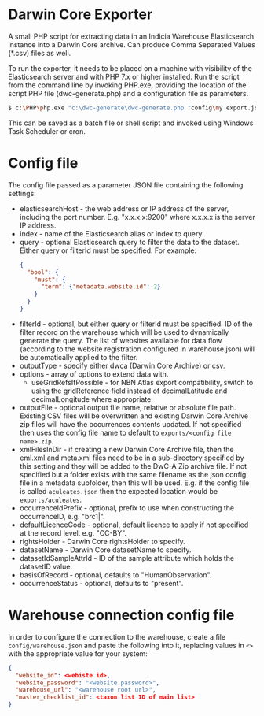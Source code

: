 # Darwin Core Exporter

A small PHP script for extracting data in an Indicia Warehouse Elasticsearch instance into a
Darwin Core archive. Can produce Comma Separated Values (*.csv) files as well.

To run the exporter, it needs to be placed on a machine with visibility of the Elasticsearch server
and with PHP 7.x or higher installed. Run the script from the command line by invoking PHP.exe,
providing the location of the script PHP file (dwc-generate.php) and a configuration file as
parameters.

```bash
$ c:\PHP\php.exe "c:\dwc-generate\dwc-generate.php "config\my export.json"
```

This can be saved as a batch file or shell script and invoked using Windows Task Scheduler or cron.

# Config file

The config file passed as a parameter JSON file containing the following settings:

* elasticsearchHost - the web address or IP address of the server, including the port number. E.g.
  "x.x.x.x:9200" where x.x.x.x is the server IP address.
* index - name of the Elasticsearch alias or index to query.
* query - optional Elasticsearch query to filter the data to the dataset. Either query or filterId
  must be specified. For example:
  ```json
  {
    "bool": {
      "must": {
        "term": {"metadata.website.id": 2}
      }
    }
  }
  ```
* filterId - optional, but either query or filterId must be specified. ID of the filter record on
  the warehouse which will be used to dynamically generate the query. The list of websites
  available for data flow (according to the website registration configured in warehouse.json) will
  be automatically applied to the filter.
* outputType - specify either dwca (Darwin Core Archive) or csv.
* options - array of options to extend data with.
  * useGridRefsIfPossible - for NBN Atlas export compatibility, switch to using the gridReference
    field instead of decimalLatitude and decimalLongitude where appropriate.
* outputFile - optional output file name, relative or absolute file path. Existing CSV files will
  be overwritten and existing Darwin Core Archive zip files will have the occurrences contents
  updated. If not specified then uses the config file name to default to
  `exports/<config file name>.zip`.
* xmlFilesInDir - if creating a new Darwin Core Archive file, then the eml.xml and meta.xml files
  need to be in a sub-directory specified by this setting and they will be added to the DwC-A Zip
  archive file. If not specified but a folder exists with the same filename as the json config file
  in a metadata subfolder, then this will be used. E.g. if the config file is called
  `aculeates.json` then the expected location would be `exports/aculeates`.
* occurrenceIdPrefix - optional, prefix to use when constructing the occurrenceID, e.g. "brc1|".
* defaultLicenceCode - optional, default licence to apply if not specified at the record level.
  e.g. "CC-BY".
* rightsHolder - Darwin Core rightsHolder to specify.
* datasetName - Darwin Core datasetName to specify.
* datasetIdSampleAttrId - ID of the sample attribute which holds the datasetID value.
* basisOfRecord - optional, defaults to "HumanObservation".
* occurrenceStatus - optional, defaults to "present".

# Warehouse connection config file

In order to configure the connection to the warehouse, create a file `config/warehouse.json` and
paste the following into it, replacing values in `<>` with the appropriate value for your system:

```json
{
  "website_id": <webiste id>,
  "website_password": "<website password>",
  "warehouse_url": "<warehouse root url>",
  "master_checklist_id": <taxon list ID of main list>
}
```